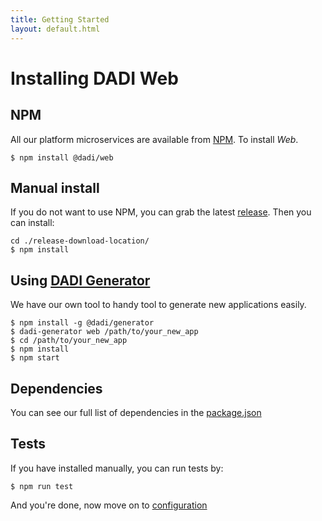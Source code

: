 ```yaml
---
title: Getting Started
layout: default.html
---
```


# Installing DADI Web

## NPM

All our platform microservices are available from [NPM](https://www.npmjs.com/). To install *Web*.

```
$ npm install @dadi/web
```

## Manual install

If you do not want to use NPM, you can grab the latest [release](https://github.com/dadi/web/releases). Then you can install:

```
cd ./release-download-location/
$ npm install
```

## Using [DADI Generator](https://github.com/dadi/generator)

We have our own tool to handy tool to generate new applications easily.

```
$ npm install -g @dadi/generator
$ dadi-generator web /path/to/your_new_app
$ cd /path/to/your_new_app
$ npm install
$ npm start
```

## Dependencies

You can see our full list of dependencies in the [package.json](https://github.com/dadi/web/blob/master/package.json#L12-L67)

## Tests

If you have installed manually, you can run tests by:

```
$ npm run test
```

And you're done, now move on to [configuration](/web/configuration)

